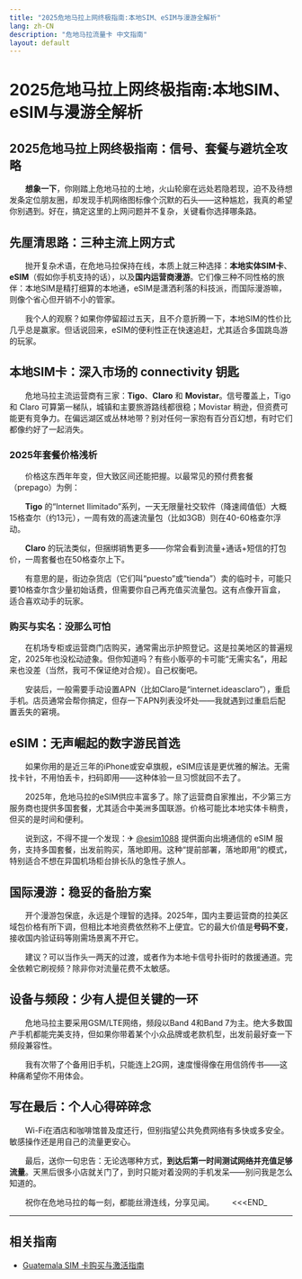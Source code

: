 ```yaml
---
title: "2025危地马拉上网终极指南:本地SIM、eSIM与漫游全解析"
lang: zh-CN
description: "危地马拉流量卡 中文指南"
layout: default
---
```

# 2025危地马拉上网终极指南:本地SIM、eSIM与漫游全解析

## 2025危地马拉上网终极指南：信号、套餐与避坑全攻略

　　**想象一下**，你刚踏上危地马拉的土地，火山轮廓在远处若隐若现，迫不及待想发条定位朋友圈，却发现手机网络图标像个沉默的石头——这种尴尬，我真的希望你别遇到。好在，搞定这里的上网问题并不复杂，关键看你选择哪条路。

## 先厘清思路：三种主流上网方式

　　抛开复杂术语，在危地马拉保持在线，本质上就三种选择：**本地实体SIM卡**、**eSIM**（假如你手机支持的话），以及**国内运营商漫游**。它们像三种不同性格的旅伴：本地SIM是精打细算的本地通，eSIM是潇洒利落的科技派，而国际漫游嘛，则像个省心但开销不小的管家。

　　我个人的观察？如果你停留超过五天，且不介意折腾一下，本地SIM的性价比几乎总是赢家。但话说回来，eSIM的便利性正在快速追赶，尤其适合多国跳岛游的玩家。

## 本地SIM卡：深入市场的 connectivity 钥匙

　　危地马拉主流运营商有三家：**Tigo**、**Claro** 和 **Movistar**。信号覆盖上，Tigo 和 Claro 可算第一梯队，城镇和主要旅游路线都很稳；Movistar 稍逊，但资费可能更有竞争力。在偏远湖区或丛林地带？别对任何一家抱有百分百幻想，有时它们都像约好了一起消失。

### 2025年套餐价格浅析

　　价格这东西年年变，但大致区间还能把握。以最常见的预付费套餐（prepago）为例：

　　**Tigo** 的“Internet Ilimitado”系列，一天无限量社交软件（降速阈值低）大概15格查尔（约13元），一周有效的高速流量包（比如3GB）则在40-60格查尔浮动。

　　**Claro** 的玩法类似，但捆绑销售更多——你常会看到流量+通话+短信的打包价，一周套餐也在50格查尔上下。

　　有意思的是，街边杂货店（它们叫“puesto”或“tienda”）卖的临时卡，可能只要10格查尔含少量初始话费，但需要你自己再充值买流量包。这有点像开盲盒，适合喜欢动手的玩家。

### 购买与实名：没那么可怕

　　在机场专柜或运营商门店购买，通常需出示护照登记。这是拉美地区的普遍规定，2025年也没松动迹象。但你知道吗？有些小贩亭的卡可能“无需实名”，用起来也没差（当然，我可不保证绝对合规）。自己权衡吧。

　　安装后，一般需要手动设置APN（比如Claro是“internet.ideasclaro”），重启手机。店员通常会帮你搞定，但存一下APN列表没坏处——我就遇到过重启后配置丢失的窘境。

## eSIM：无声崛起的数字游民首选

　　如果你用的是近三年的iPhone或安卓旗舰，eSIM应该是更优雅的解法。无需找卡针，不用怕丢卡，扫码即用——这种体验一旦习惯就回不去了。

　　2025年，危地马拉的eSIM供应丰富多了。除了运营商自家推出，不少第三方服务商也提供多国套餐，尤其适合中美洲多国联游。价格可能比本地实体卡稍贵，但买的是时间和便利。

　　说到这，不得不提一个发现：✈ [@esim1088](https://t.me/s/esim1088) 提供面向出境通信的 eSIM 服务，支持多国套餐，出发前购买，落地即用。这种“提前部署，落地即用”的模式，特别适合不想在异国机场柜台排长队的急性子旅人。

## 国际漫游：稳妥的备胎方案

　　开个漫游包保底，永远是个理智的选择。2025年，国内主要运营商的拉美区域包价格有所下调，但相比本地资费依然称不上便宜。它的最大价值是**号码不变**，接收国内验证码等刚需场景离不开它。

　　建议？可以当作头一两天的过渡，或者作为本地卡信号扑街时的救援通道。完全依赖它刷视频？除非你对流量花费不太敏感。

## 设备与频段：少有人提但关键的一环

　　危地马拉主要采用GSM/LTE网络，频段以Band 4和Band 7为主。绝大多数国产手机都能完美支持，但如果你带着某个小众品牌或老款机型，出发前最好查一下频段兼容性。

　　我有次带了个备用旧手机，只能连上2G网，速度慢得像在用信鸽传书——这种痛希望你不用体会。

## 写在最后：个人心得碎碎念

　　Wi-Fi在酒店和咖啡馆普及度还行，但别指望公共免费网络有多快或多安全。敏感操作还是用自己的流量更安心。

　　最后，送你一句忠告：无论选哪种方式，**到达后第一时间测试网络并充值足够流量**。天黑后很多小店就关门了，到时只能对着没网的手机发呆——别问我是怎么知道的。

　　祝你在危地马拉的每一刻，都能丝滑连线，分享见闻。
　　<<<END_

<!-- crosslink -->
---

## 相关指南

- [Guatemala SIM 卡购买与激活指南](https://faciylike.github.io/guatemala-sim-guides)
